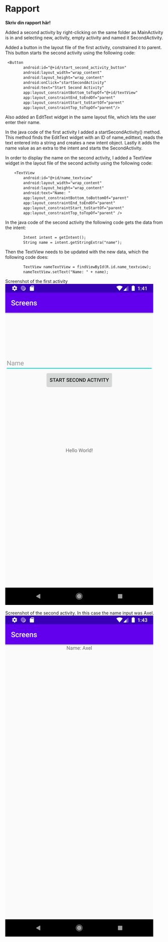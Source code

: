 
# Rapport

**Skriv din rapport här!**

Added a second activity by right-clicking on the same folder as MainActivity is in and selecting new,
activity, empty activity and named it SecondActivity.

Added a button in the layout file of the first activity, constrained it to parent. 
This button starts the second activity using the following code:
```
 <Button
        android:id="@+id/start_second_activity_button"
        android:layout_width="wrap_content"
        android:layout_height="wrap_content"
        android:onClick="startSecondActivity"
        android:text="Start Second Activity"
        app:layout_constraintBottom_toTopOf="@+id/textView"
        app:layout_constraintEnd_toEndOf="parent"
        app:layout_constraintStart_toStartOf="parent"
        app:layout_constraintTop_toTopOf="parent"/>
```
Also added an EditText widget in the same layout file, which lets the user enter their name. 

In the java code of the first activity I added a startSecondActivity() method. This method finds
the EditText widget with an ID of name_edittext, reads the text entered into a string and creates 
a new intent object. Lastly it adds the name value as an extra to the intent and starts the
SecondActivity. 

In order to display the name on the second activity, I added a TextView widget in the layout file
of the second activity using the following code:
```
    <TextView
        android:id="@+id/name_textview"
        android:layout_width="wrap_content"
        android:layout_height="wrap_content"
        android:text="Name: "
        app:layout_constraintBottom_toBottomOf="parent"
        app:layout_constraintEnd_toEndOf="parent"
        app:layout_constraintStart_toStartOf="parent"
        app:layout_constraintTop_toTopOf="parent" />
```
       
In the java code of the second activity the following code gets the data from the intent:
```
        Intent intent = getIntent();
        String name = intent.getStringExtra("name");
```

Then the TextView needs to be updated with the new data, which the following code does: 
```
        TextView nameTextView = findViewById(R.id.name_textview);
        nameTextView.setText("Name: " + name);
```
Screenshot of the first activity
![](FirstActivityPic.png)

Screenshot of the second activity. In this case the name input was Axel.
![](SecondActivityPic.png)